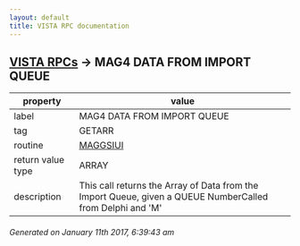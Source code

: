 ```yaml
---
layout: default
title: VISTA RPC documentation
---
```




## [VISTA RPCs](TableOfContent.md) &#8594; MAG4 DATA FROM IMPORT QUEUE 

 property | value 
--- | --- 
 label | MAG4 DATA FROM IMPORT QUEUE
 tag | GETARR
 routine | [MAGGSIUI](http://code.osehra.org/dox/Routine_MAGGSIUI_source.html)
 return value type | ARRAY
 description | This call returns the Array of Data from the Import Queue, given a QUEUE NumberCalled from Delphi and 'M'




 ###### Generated on January 11th 2017, 6:39:43 am